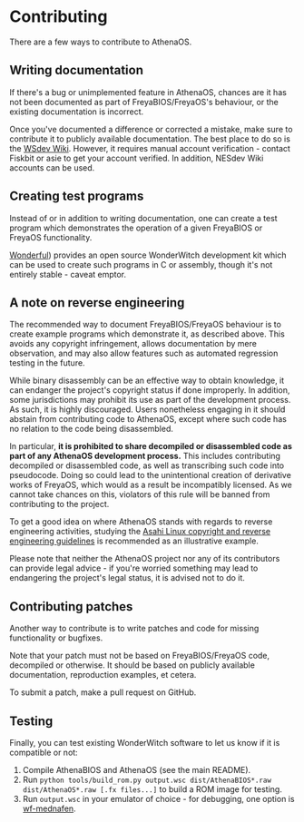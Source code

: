# Contributing

There are a few ways to contribute to AthenaOS.

## Writing documentation

If there's a bug or unimplemented feature in AthenaOS, chances are it has not been documented as part of
FreyaBIOS/FreyaOS's behaviour, or the existing documentation is incorrect.

Once you've documented a difference or corrected a mistake, make sure to contribute it to publicly
available documentation. The best place to do so is the [WSdev Wiki](https://ws.nesdev.org/wiki/). However,
it requires manual account verification - contact Fiskbit or asie to get your account verified. In addition,
NESdev Wiki accounts can be used.

## Creating test programs

Instead of or in addition to writing documentation, one can create a test program which demonstrates the
operation of a given FreyaBIOS or FreyaOS functionality.

[Wonderful](https://wonderful.asie.pl/wiki/doku.php?id=wswan:index)) provides an open source WonderWitch development
kit which can be used to create such programs in C or assembly, though it's not entirely stable - caveat emptor.

## A note on reverse engineering

The recommended way to document FreyaBIOS/FreyaOS behaviour is to create example programs which demonstrate
it, as described above. This avoids any copyright infringement, allows documentation by mere observation,
and may also allow features such as automated regression testing in the future.

While binary disassembly can be an effective way to obtain knowledge, it can endanger the project's copyright
status if done improperly. In addition, some jurisdictions may prohibit its use as part of the development
process. As such, it is highly discouraged. Users nonetheless engaging in it should abstain from contributing
code to AthenaOS, except where such code has no relation to the code being disassembled.

In particular, **it is prohibited to share decompiled or disassembled code as part of any AthenaOS development process.**
This includes contributing decompiled or disassembled code, as well as transcribing such code into pseudocode.
Doing so could lead to the unintentional creation of derivative works of FreyaOS, which would as a result be
incompatibly licensed. As we cannot take chances on this, violators of this rule will be banned from
contributing to the project.

To get a good idea on where AthenaOS stands with regards to reverse engineering activities, studying the
[Asahi Linux copyright and reverse engineering guidelines](https://asahilinux.org/copyright/) is recommended
as an illustrative example.

Please note that neither the AthenaOS project nor any of its contributors can provide legal advice - if you're
worried something may lead to endangering the project's legal status, it is advised not to do it.

## Contributing patches

Another way to contribute is to write patches and code for missing functionality or bugfixes.

Note that your patch must not be based on FreyaBIOS/FreyaOS code, decompiled or otherwise. It should be
based on publicly available documentation, reproduction examples, et cetera.

To submit a patch, make a pull request on GitHub.

## Testing

Finally, you can test existing WonderWitch software to let us know if it is compatible or not:

1. Compile AthenaBIOS and AthenaOS (see the main README).
2. Run `python tools/build_rom.py output.wsc dist/AthenaBIOS*.raw dist/AthenaOS*.raw [.fx files...]` to build a ROM image for testing.
3. Run `output.wsc` in your emulator of choice - for debugging, one option is [wf-mednafen](https://github.com/WonderfulToolchain/wf-mednafen/releases).
